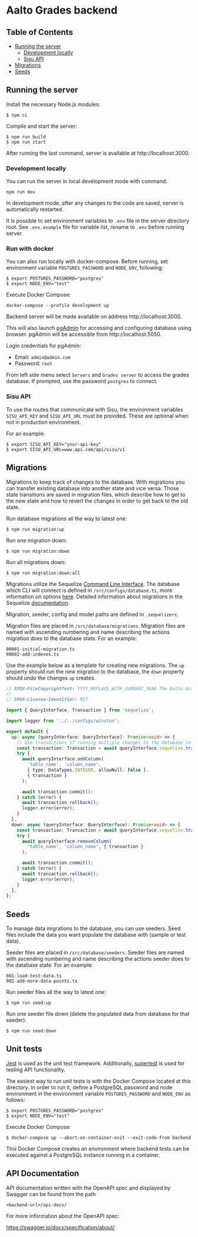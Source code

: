 <!--
SPDX-FileCopyrightText: 2022 The Aalto Grades Developers

SPDX-License-Identifier: MIT
-->

# Aalto Grades backend

## Table of Contents

- [Running the server](#running-the-server)
  - [Development locally](#development-locally)
  - [Sisu API](#sisu-api)
- [Migrations](#migrations)
- [Seeds](#seeds)

## Running the server

Install the necessary Node.js modules:
```
$ npm ci
```
Compile and start the server:
```
$ npm run build
$ npm run start
```

After running the last command, server is available at http://localhost:3000.

### Development locally

You can run the server in local development mode with command:
```
npm run dev
```

In development mode, after any changes to the code are saved, server is automatically restarted.

It is possible to set environment variables to `.env` file  in the server directory root.
See `.env.example` file for variable list, rename to `.env` before running server.

### Run with docker

You can also run locally with docker-compose. Before running,
set environment variable `POSTGRES_PASSWORD` and `NODE_ENV`, following:
```
$ export POSTGRES_PASSWORD="postgres"
$ export NODE_ENV="test"
```

Execute Docker Compose:
```
docker-compose --profile development up
```

Backend server will be made available on address http://localhost:3000.

This will also launch [pgAdmin](https://www.pgadmin.org/docs/pgadmin4/7.1/index.html)
for accessing and configuring database using browser. pgAdmin will be accessible from http://localhost:5050.

Login credentials for pgAdmin:
- Email: `admin@admin.com`
- Password: `root`

From left side menu select `Servers` and `Grades server` to access the grades database.
If prompted, use the password `postgres` to connect.

### Sisu API

To use the routes that communicate with Sisu, the environment variables `SISU_API_KEY` 
and `SISU_API_URL` must be provided. These are optional when not in production environment.

For an example:
```
$ export SISU_API_KEY="your-api-key"
$ export SISU_API_URL=www.api.com/api/sisu/v1
```

## Migrations

Migrations to keep track of changes to the database. With migrations
you can transfer existing database into another state and vice versa.
Those state transitions are saved in migration files, which describe
how to get to the new state and how to revert the changes in order
to get back to the old state.

Run database migrations all the way to latest one:
```
$ npm run migration:up
```

Run one migration down:
```
$ npm run migration:down
```

Run all migrations down:
```
$ npm run migration:down:all
```

Migrations utilize the Sequelize [Command Line Interface](https://github.com/sequelize/cli).
The database which CLI will connect is defined in `/src/configs/database.ts`,
more information on options [here](https://github.com/sequelize/cli/blob/main/docs/README.md).
Detailed information about migrations in the Sequelize
[documentation](https://sequelize.org/docs/v6/other-topics/migrations/).

Migration, seeder, config and model paths are defined in `.sequelizerc`.

Migration files are placed in `/src/database/migrations`.
Migration files are named with ascending numbering and name describing
the actions migration does to the database state. For an example:
```
00001-initial-migration.ts
00002-add-indexes.ts
```

Use the example below as a template for creating new migrations.
The `up` property should run the new migration to the database, the `down` property
should undo the changes `up` creates.

```typescript
// SPDX-FileCopyrightText: YYYY_REPLACE_WITH_CURRENT_YEAR The Aalto Grades Developers
//
// SPDX-License-Identifier: MIT

import { QueryInterface, Transaction } from 'sequelize';

import logger from '../../configs/winston';

export default {
  up: async (queryInterface: QueryInterface): Promise<void> => {
    // Use transactions if running multiple changes to the database in one migration.
    const transaction: Transaction = await queryInterface.sequelize.transaction();
    try {
      await queryInterface.addColumn(
        'table_name', 'column_name',
        { type: DataTypes.INTEGER, allowNull: false },
        { transaction }
      );

      await transaction.commit();
    } catch (error) {
      await transaction.rollback();
      logger.error(error);
    }
  },
  down: async (queryInterface: QueryInterface): Promise<void> => {
    const transaction: Transaction = await queryInterface.sequelize.transaction();
    try {
      await queryInterface.removeColumn(
        'table_name', 'column_name', { transaction }
      );

      await transaction.commit();
    } catch (error) {
      await transaction.rollback();
      logger.error(error);
    }
  },
};
```

## Seeds

To manage data migrations to the database, you can use seeders.
Seed files include the data you want populate the database with (sample or test data).

Seeder files are placed in `/src/database/seeders`.
Seeder files are named with ascending numbering and name describing
the actions seeder does to the database state. For an example:
```
001-load-test-data.ts
002-add-more-data-points.ts
```

Run seeder files all the way to latest one:
```
$ npm run seed:up
```

Run one seeder file down (delete the populated data from database for that seeder):
```
$ npm run seed:down
```

## Unit tests

[Jest](https://jestjs.io/docs/getting-started) is used as the unit test
framework. Additionally, [supertest](https://www.npmjs.com/package/supertest)
is used for testing API functionality.

The easiest way to run unit tests is with the Docker Compose located at this
directory. In order to run it, define a PostgreSQL password and node environment
in the environment variable `POSTGRES_PASSWORD` and `NODE_ENV` as follows:
```
$ export POSTGRES_PASSWORD="postgres"
$ export NODE_ENV="test"
```
Execute Docker Compose:
```
$ docker-compose up --abort-on-container-exit --exit-code-from backend
```
This Docker Compose creates an environment where backend tests can be executed
against a PostgreSQL instance running in a container.

## API Documentation

API documentation written with the OpenAPI spec and displayed by Swagger can
be found from the path
```
<backend-url>/api-docs/
```

For more information about the OpenAPI spec:

https://swagger.io/docs/specification/about/
